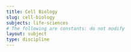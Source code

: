 ```yaml
---
title: Cell Biology
slug: cell-biology
subjects: life-sciences
# The following are constants: do not modify
layout: subject
type: discipline
---
```

